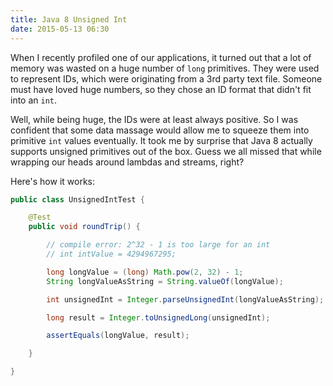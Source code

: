 ```yaml
---
title: Java 8 Unsigned Int
date: 2015-05-13 06:30
---
```

When I recently profiled one of our applications, it turned out that a lot of memory was wasted on a huge number of
`long` primitives. They were used to represent IDs, which were originating from a 3rd party text file. Someone must
have loved huge numbers, so they chose an ID format that didn't fit into an `int`.

Well, while being huge, the IDs were at least always positive. So I was confident that some data massage would allow
me to squeeze them into primitive `int` values eventually. It took me by surprise that Java 8 actually supports unsigned
primitives out of the box. Guess we all missed that while wrapping our heads around lambdas and streams, right?

Here's how it works:
``` java
public class UnsignedIntTest {

    @Test
    public void roundTrip() {

        // compile error: 2^32 - 1 is too large for an int
        // int intValue = 4294967295;

        long longValue = (long) Math.pow(2, 32) - 1;
        String longValueAsString = String.valueOf(longValue);

        int unsignedInt = Integer.parseUnsignedInt(longValueAsString);

        long result = Integer.toUnsignedLong(unsignedInt);

        assertEquals(longValue, result);

    }

}
```